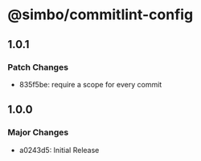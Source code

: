 # @simbo/commitlint-config

## 1.0.1

### Patch Changes

- 835f5be: require a scope for every commit

## 1.0.0

### Major Changes

- a0243d5: Initial Release
